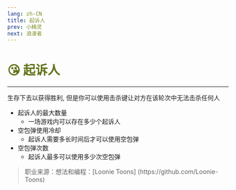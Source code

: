 ```yaml
---
lang: zh-CN
title: 起诉人
prev: 小精灵
next: 浪漫者
---
```


# <font color="#617218">😘 <b>起诉人</b></font> <Badge text="Benign" type="tip" vertical="middle"/>

***

生存下去以获得胜利, 但是你可以使用击杀键让对方在该轮次中无法击杀任何人

- 起诉人的最大数量
  - 一场游戏内可以存在多少个起诉人
- 空包弹使用冷却
  - 起诉人需要多长时间后才可以使用空包弹
- 空包弹次数
  - 起诉人最多可以使用多少次空包弹

> 职业来源：想法和编程：[Loonie Toons]
> (https\://github.com/Loonie-Toons)
